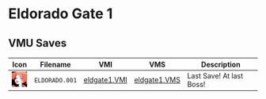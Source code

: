 # Eldorado Gate 1

## VMU Saves

| Icon | Filename | VMI | VMS | Description |
|------|----------|-----|-----|-------------|
| ![Eldorado Gate 1](../icons/ELDORADO.001.GIF) | `ELDORADO.001` | [eldgate1.VMI](eldgate1.VMI) | [eldgate1.VMS](eldgate1.VMS) | Last Save! At last Boss! |

